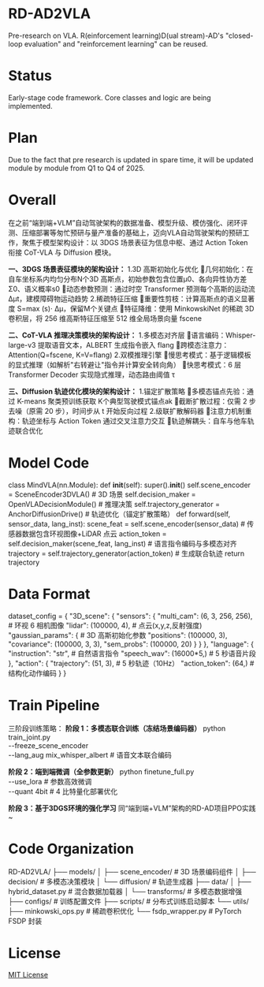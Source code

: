 # RD-AD2VLA
Pre-research on VLA. R(einforcement learning)D(ual stream)-AD's "closed-loop evaluation" and "reinforcement learning" can be reused.

# Status
Early-stage code framework. Core classes and logic are being implemented.  

# Plan
Due to the fact that pre research is updated in spare time, it will be updated module by module from Q1 to Q4 of 2025.

# Overall
在之前“端到端+VLM”自动驾驶架构的数据准备、模型升级、模仿强化、闭环评测、压缩部署等匆忙预研与量产准备的基础上，迈向VLA自动驾驶架构的预研工作，聚焦于模型架构设计：以 3DGS 场景表征为信息中枢、通过 Action Token 衔接 CoT-VLA 与 Diffusion 模块。

**一、3DGS 场景表征模块的架构设计：**
1.3D 高斯初始化与优化
几何初始化：在自车坐标系内均匀分布N个3D 高斯点，初始参数包含位置μ0、各向异性协方差Σ0、语义概率s0
动态参数预测：通过时空 Transformer 预测每个高斯的运动流 Δμt，建模障碍物运动趋势
2.稀疏特征压缩
重要性剪枝：计算高斯点的语义显著度 S=max (s)⋅ Δμ，保留M个关键点
特征降维：使用 MinkowskiNet 的稀疏 3D 卷积层，将 256 维高斯特征压缩至 512 维全局场景向量 fscene

**二、CoT-VLA 推理决策模块的架构设计：**
1.多模态对齐层
语言编码：Whisper-large-v3 提取语音文本，ALBERT 生成指令嵌入 flang
跨模态注意力：Attention(Q=fscene, K=V=flang)
2.双模推理引擎
慢思考模式：基于逻辑模板的显式推理（如解析"右转避让"指令并计算安全转向角）
快思考模式：6 层 Transformer Decoder 实现隐式推理，动态路由阈值 τ

**三、Diffusion 轨迹优化模块的架构设计：**
1.锚定扩散策略
多模态锚点先验：通过 K-means 聚类预训练获取 K个典型驾驶模式锚点ak
截断扩散过程：仅需 2 步去噪（原需 20 步），时间步从 t 开始反向过程
2.级联扩散解码器
注意力机制重构：轨迹坐标与 Action Token 通过交叉注意力交互
轨迹解耦头：自车与他车轨迹联合优化

# Model Code
class MindVLA(nn.Module):
 def __init__(self):
 super().__init__()
 self.scene_encoder = SceneEncoder3DVLA() # 3D 场景
 self.decision_maker = OpenVLADecisionModule() # 推理决策
 self.trajectory_generator = AnchorDiffusionDrive() # 轨迹优化（锚定扩散策略）
 def forward(self, sensor_data, lang_inst):
 scene_feat = self.scene_encoder(sensor_data) # 传感器数据包含环视图像+LiDAR 点云
 action_token = self.decision_maker(scene_feat, lang_inst) # 语言指令编码与多模态对齐
 trajectory = self.trajectory_generator(action_token) # 生成联合轨迹
 return trajectory

# Data Format
dataset_config = {
 "3D_scene": {
 "sensors": {
 "multi_cam": (6, 3, 256, 256), # 环视 6 相机图像
 "lidar": (100000, 4), # 点云(x,y,z,反射强度)
 "gaussian_params": { # 3D 高斯初始化参数
 "positions": (100000, 3),
 "covariance": (100000, 3, 3),
 "sem_probs": (100000, 20)
 }
 }
 },
 "language": {
 "instruction": "str", # 自然语言指令
 "speech_wav": (16000*5,) # 5 秒语音片段
 },
 "action": {
 "trajectory": (51, 3), # 5 秒轨迹（10Hz）
 "action_token": (64,) # 结构化动作编码
 }
}

# Train Pipeline
三阶段训练策略：
**阶段 1：多模态联合训练（冻结场景编码器）**
python train_joint.py \
 --freeze_scene_encoder \
 --lang_aug mix_whisper_albert # 语音文本联合编码

**阶段 2：端到端微调（全参数更新）**
python finetune_full.py \
 --use_lora # 参数高效微调 \
 --quant 4bit # 4 比特量化部署优化

**阶段 3：基于3DGS环境的强化学习**
同“端到端+VLM”架构的RD-AD项目PPO实践~

# Code Organization
RD-AD2VLA/
├── models/
│ ├── scene_encoder/ # 3D 场景编码组件
│ ├── decision/ # 多模态决策模块
│ └── diffusion/ # 轨迹生成器
├── data/
│ ├── hybrid_dataset.py # 混合数据加载器
│ └── transforms/ # 多模态数据增强
├── configs/ # 训练配置文件
├── scripts/ # 分布式训练启动脚本
└── utils/
 ├── minkowski_ops.py # 稀疏卷积优化
 └── fsdp_wrapper.py # PyTorch FSDP 封装

# License
[MIT License](LICENSE)  
